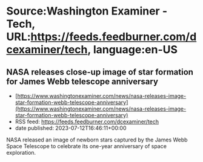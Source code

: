 # Source:Washington Examiner - Tech, URL:https://feeds.feedburner.com/dcexaminer/tech, language:en-US

## NASA releases close-up image of star formation for James Webb telescope anniversary
 - [https://www.washingtonexaminer.com/news/nasa-releases-image-star-formation-webb-telescope-anniversary](https://www.washingtonexaminer.com/news/nasa-releases-image-star-formation-webb-telescope-anniversary)
 - RSS feed: https://feeds.feedburner.com/dcexaminer/tech
 - date published: 2023-07-12T16:46:11+00:00

NASA released an image of newborn stars captured by the James Webb Space Telescope to celebrate its one-year anniversary of space exploration.


